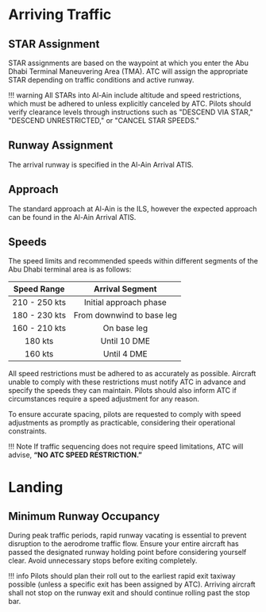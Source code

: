 # Arriving Traffic
## STAR Assignment
STAR assignments are based on the waypoint at which you enter the Abu Dhabi Terminal Maneuvering Area (TMA). ATC will assign the appropriate STAR depending on traffic conditions and active runway.

!!! warning
    All STARs into Al-Ain include altitude and speed restrictions, which must be adhered to unless explicitly canceled by ATC. Pilots should verify clearance levels through instructions such as "DESCEND VIA STAR," "DESCEND UNRESTRICTED," or "CANCEL STAR SPEEDS."

## Runway Assignment
The arrival runway is specified in the Al-Ain Arrival ATIS.

## Approach
The standard approach at Al-Ain is the ILS, however the expected approach can be found in the Al-Ain Arrival ATIS.

## Speeds
The speed limits and recommended speeds within different segments of the Abu Dhabi terminal area is as follows:

|  Speed Range  |              Arrival Segment              |
|:-------------:|:-----------------------------------------:|
| 210 - 250 kts |           Initial approach phase          |
| 180 - 230 kts |         From downwind to base leg         |
| 160 - 210 kts |                 On base leg               |
|    180 kts    |                Until 10 DME               |
|    160 kts    |                Until 4 DME                |

All speed restrictions must be adhered to as accurately as possible. Aircraft unable to comply with these restrictions must notify ATC in advance and specify the speeds they can maintain. Pilots should also inform ATC if circumstances require a speed adjustment for any reason.

To ensure accurate spacing, pilots are requested to comply with speed adjustments as promptly as practicable, considering their operational constraints.

!!! Note
    If traffic sequencing does not require speed limitations, ATC will advise, **“NO ATC SPEED RESTRICTION.”**

# Landing
## Minimum Runway Occupancy
During peak traffic periods, rapid runway vacating is essential to prevent disruption to the aerodrome traffic flow. Ensure your entire aircraft has passed the designated runway holding point before considering yourself clear. Avoid unnecessary stops before exiting completely.

!!! info 
    Pilots should plan their roll out to the earliest rapid exit taxiway possible (unless a specific exit has been assigned by ATC). Arriving aircraft shall not stop on the runway exit and should continue rolling past the stop bar.